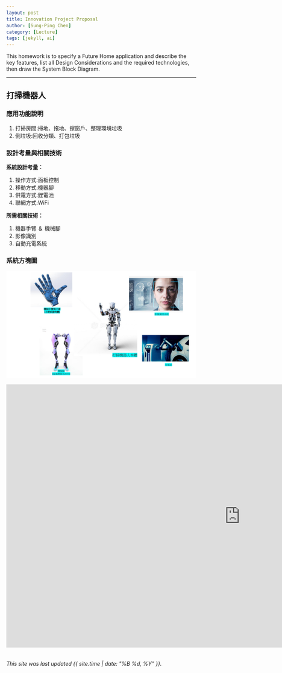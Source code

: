```yaml
---
layout: post
title: Innovation Project Proposal
author: [Sung-Ping Chen]
category: [Lecture]
tags: [jekyll, ai]
---
```


This homework is to specify a Future Home application and describe the key features, list all Design Considerations and the required technologies, then draw the System Block Diagram.

---
## 打掃機器人
### 應用功能說明
1. 打掃房間:掃地、拖地、擦窗戶、整理環境垃圾
2. 倒垃圾:回收分類、打包垃圾

### 設計考量與相關技術
**系統設計考量：**<br>
1. 操作方式:面板控制
2. 移動方式:機器腳
3. 供電方式:鋰電池
4. 聯網方式:WiFi

**所需相關技術：**
1. 機器手臂 ＆ 機械腳
2. 影像識別
3. 自動充電系統

### 系統方塊圖
![](https://github.com/fairpus/MCU-Arduinoproject/blob/c0a5413337b0109f4e53203bc6ab5e65a75184b9/images/homework%20robot.jpg)
<iframe width="1239" height="697" src="https://www.youtube.com/embed/glSWHWrqFq0" title="【原神研究室】雷電將軍抽不抽⚡▸兼具輸出作用的充能輔助七神! 大招瞬發高爆發、速切大招不用省✨聖遺物/命座建議/天賦/武器/組隊搭配 ▹璐洛洛◃" frameborder="0" allow="accelerometer; autoplay; clipboard-write; encrypted-media; gyroscope; picture-in-picture; web-share" allowfullscreen></iframe>

<br>
<br>

*This site was last updated {{ site.time | date: "%B %d, %Y" }}.*


